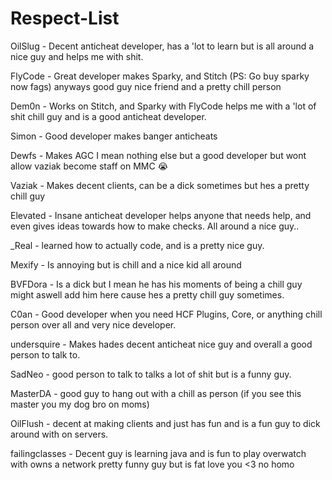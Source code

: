 # Respect-List

OilSlug - Decent anticheat developer, has a 'lot to learn but is all around a nice guy and helps me with shit.

FlyCode - Great developer makes Sparky, and Stitch (PS: Go buy sparky now fags) anyways good guy nice friend and a pretty chill person

Dem0n - Works on Stitch, and Sparky with FlyCode helps me with a 'lot of shit chill guy and is a good anticheat developer.

Simon - Good developer makes banger anticheats 

Dewfs - Makes AGC I mean nothing else but a good developer but wont allow vaziak become staff on MMC :sob:

Vaziak - Makes decent clients, can be a dick sometimes but hes a pretty chill guy

Elevated - Insane anticheat developer helps anyone that needs help, and even gives ideas towards how to make checks. All around a nice guy..

_Real - learned how to actually code, and is a pretty nice guy.

Mexify - Is annoying but is chill and a nice kid all around

BVFDora - Is a dick but I mean he has his moments of being a chill guy might aswell add him here cause hes a pretty chill guy sometimes.

C0an - Good developer when you need HCF Plugins, Core, or anything chill person over all and very nice developer.

undersquire - Makes hades decent anticheat nice guy and overall a good person to talk to.

SadNeo - good person to talk to talks a lot of shit but is a funny guy.

MasterDA - good guy to hang out with a chill as person (if you see this master you my dog bro on moms)

OilFlush - decent at making clients and just has fun and is a fun guy to dick around with on servers.

failingclasses - Decent guy is learning java and is fun to play overwatch with owns a network pretty funny guy but is fat love you <3 no homo
